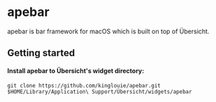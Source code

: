 # apebar
apebar is bar framework for macOS which is built on top of Übersicht.


## Getting started

#### Install apebar to Übersicht's widget directory:
```
git clone https://github.com/kinglouie/apebar.git $HOME/Library/Application\ Support/Übersicht/widgets/apebar
```
